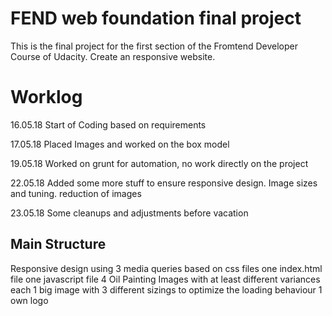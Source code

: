 # FEND web foundation final project
This is the final project for the first section of the Fromtend Developer Course of Udacity. Create an
responsive website.

# Worklog

16.05.18 Start of Coding based on requirements

17.05.18 Placed Images and worked on the box model

19.05.18 Worked on grunt for automation, no work directly on the project

22.05.18 Added some more stuff to ensure responsive design. Image sizes and tuning. reduction of images

23.05.18 Some cleanups and adjustments before vacation

## Main Structure
Responsive design using 3 media queries based on css files
one index.html file
one javascript file
4 Oil Painting Images with at least  different variances each
1 big image with 3 different sizings to optimize the loading behaviour
1 own logo

